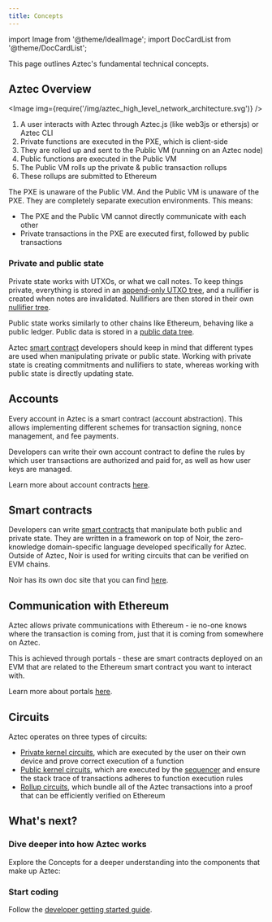 ```yaml
---
title: Concepts
---
```


import Image from '@theme/IdealImage';
import DocCardList from '@theme/DocCardList';

This page outlines Aztec's fundamental technical concepts.

## Aztec Overview

<Image img={require('/img/aztec_high_level_network_architecture.svg')} />

1. A user interacts with Aztec through Aztec.js (like web3js or ethersjs) or Aztec CLI
2. Private functions are executed in the PXE, which is client-side
3. They are rolled up and sent to the Public VM (running on an Aztec node)
4. Public functions are executed in the Public VM
5. The Public VM rolls up the private & public transaction rollups
6. These rollups are submitted to Ethereum

The PXE is unaware of the Public VM. And the Public VM is unaware of the PXE. They are completely separate execution environments. This means:

- The PXE and the Public VM cannot directly communicate with each other
- Private transactions in the PXE are executed first, followed by public transactions

### Private and public state

Private state works with UTXOs, or what we call notes. To keep things private, everything is stored in an [append-only UTXO tree](../../learn/concepts/storage/trees/main.md#note-hash-tree), and a nullifier is created when notes are invalidated. Nullifiers are then stored in their own [nullifier tree](./storage/trees/indexed_merkle_tree.md#primer-on-nullifier-trees).

Public state works similarly to other chains like Ethereum, behaving like a public ledger. Public data is stored in a [public data tree](./storage/trees/main.md#public-state-tree).

Aztec [smart contract](../concepts/smart_contracts/main.md) developers should keep in mind that different types are used when manipulating private or public state. Working with private state is creating commitments and nullifiers to state, whereas working with public state is directly updating state. 

## Accounts

Every account in Aztec is a smart contract (account abstraction). This allows implementing different schemes for transaction signing, nonce management, and fee payments.

Developers can write their own account contract to define the rules by which user transactions are authorized and paid for, as well as how user keys are managed.

Learn more about account contracts [here](../../learn/concepts/accounts/main.md).

## Smart contracts

Developers can write [smart contracts](./smart_contracts/main.md) that manipulate both public and private state. They are written in a framework on top of Noir, the zero-knowledge domain-specific language developed specifically for Aztec. Outside of Aztec, Noir is used for writing circuits that can be verified on EVM chains.

Noir has its own doc site that you can find [here](https://noir-lang.org).

## Communication with Ethereum

Aztec allows private communications with Ethereum - ie no-one knows where the transaction is coming from, just that it is coming from somewhere on Aztec.

This is achieved through portals - these are smart contracts deployed on an EVM that are related to the Ethereum smart contract you want to interact with.

Learn more about portals [here](./communication/cross_chain_calls.md).

## Circuits

Aztec operates on three types of circuits:

- [Private kernel circuits](./circuits/kernels/private_kernel.md), which are executed by the user on their own device and prove correct execution of a function
- [Public kernel circuits](./circuits/kernels/public_kernel.md), which are executed by the [sequencer](./nodes_clients/sequencer/main.md) and ensure the stack trace of transactions adheres to function execution rules
- [Rollup circuits](./circuits/rollup_circuits/main.md), which bundle all of the Aztec transactions into a proof that can be efficiently verified on Ethereum

## What's next?

### Dive deeper into how Aztec works

Explore the Concepts for a deeper understanding into the components that make up Aztec:

<DocCardList />

### Start coding

Follow the [developer getting started guide](../../developers/getting_started/main.md).

